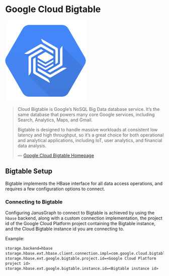 # Google Cloud Bigtable

![](cloud-bigtable.svg)

> Cloud Bigtable is Google’s NoSQL Big Data database service. It’s the
> same database that powers many core Google services, including Search,
> Analytics, Maps, and Gmail.
>
> Bigtable is designed to handle massive workloads at consistent low
> latency and high throughput, so it’s a great choice for both
> operational and analytical applications, including IoT, user
> analytics, and financial data analysis.
>
> —  [Google Cloud Bigtable
> Homepage](https://cloud.google.com/bigtable/)

## Bigtable Setup

Bigtable implements the HBase interface for all data access operations,
and requires a few configuration options to connect.

### Connecting to Bigtable

Configuring JanusGraph to connect to Bigtable is achieved by using the
`hbase` backend, along with a custom connection implementation, the
project id of the Google Cloud Platform project containing the Bigtable
instance, and the Cloud Bigtable instance id you are connecting to.

Example:
```properties
storage.backend=hbase
storage.hbase.ext.hbase.client.connection.impl=com.google.cloud.bigtable.hbase2_x.BigtableConnection
storage.hbase.ext.google.bigtable.project.id=<Google Cloud Platform project id>
storage.hbase.ext.google.bigtable.instance.id=<Bigtable instance id>
```
